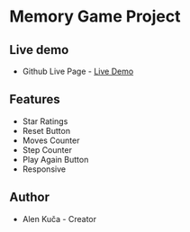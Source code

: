 # Memory Game Project

## Live demo
* Github Live Page - [Live Demo](https://alkuca.github.io/Memory-game/)


## Features
* Star Ratings
* Reset Button
* Moves Counter
* Step Counter
* Play Again Button
* Responsive


## Author

* Alen Kuča - Creator